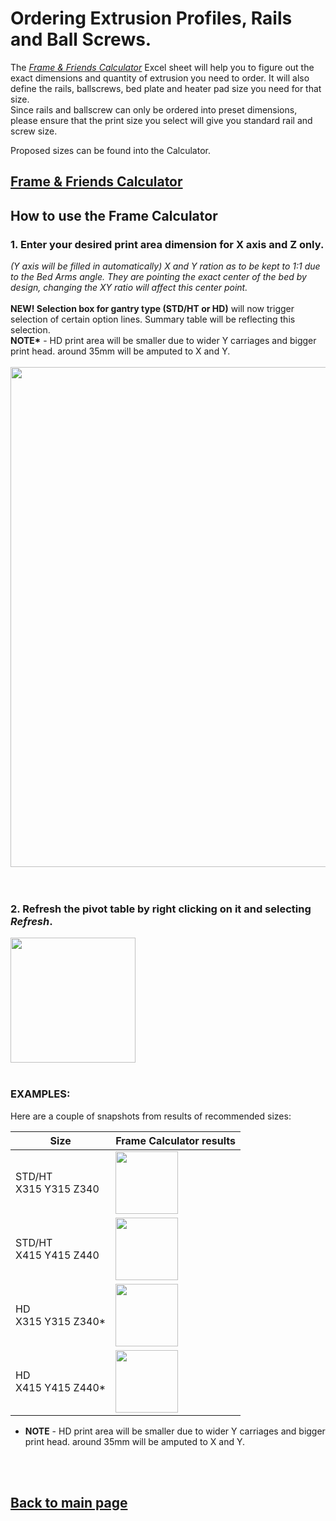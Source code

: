 # Ordering Extrusion Profiles, Rails and Ball Screws.

The [_Frame & Friends Calculator_](/FrameCalculator.xlsx) Excel sheet will help you to figure out the exact dimensions and quantity of extrusion you need to order.
It will also define the rails, ballscrews, bed plate and heater pad size you need for that size.  
Since rails and ballscrew can only be ordered into preset dimensions, please ensure that the print size you select will give you standard rail and screw size.

Proposed sizes can be found into the Calculator.
## [Frame & Friends Calculator](/FrameCalculator.xlsx)

## How to use the Frame Calculator
### 1. Enter your desired print area dimension for **X axis and Z only**. 
*(Y axis will be filled in automatically) X and Y ration as to be kept to 1:1 due to the Bed Arms angle.  They are pointing the exact center of the bed by design, changing the XY ratio will affect this center point.*  
<br>
__NEW! Selection box for gantry type (STD/HT or HD)__ will now trigger selection of certain option lines. Summary table will be reflecting this selection.  
__NOTE*__ - HD print area will be smaller due to wider Y carriages and bigger print head. around 35mm will be amputed to X and Y.  
<br>
<img src="https://raw.githubusercontent.com/MirageC79/HevORT/master/images/framecalc1.png" width="800">
<br>
<br>
<br>
### 2. Refresh the pivot table by right clicking on it and selecting *Refresh*.
<img src="https://raw.githubusercontent.com/MirageC79/HevORT/master/images/framecalc2.png" width="200">  
<br>
<br>


### EXAMPLES:
Here are a couple of snapshots from results of recommended sizes:

Size|Frame Calculator results
--------------|------------------------
STD/HT <br> X315 Y315 Z340| <img src="https://raw.githubusercontent.com/MirageC79/HevORT/master/images/315_315_340.png" width="100">  
STD/HT <br> X415 Y415 Z440| <img src="https://raw.githubusercontent.com/MirageC79/HevORT/master/images/415_415_440.png" width="100">  
HD <br> X315 Y315 Z340*| <img src="https://raw.githubusercontent.com/MirageC79/HevORT/master/images/315_315_340HD.png" width="100">  
HD <br> X415 Y415 Z440*| <img src="https://raw.githubusercontent.com/MirageC79/HevORT/master/images/415_415_440HD.png" width="100"> 

* __NOTE__ - HD print area will be smaller due to wider Y carriages and bigger print head. around 35mm will be amputed to X and Y.
<br>
<br>

## [Back to main page](/README.md)
